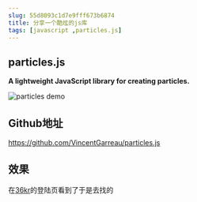 ```yaml
---
slug: 55d8093c1d7e9fff673b6874
title: 分享一个酷炫的js库
tags: [javascript ,particles.js]
---
```


## particles.js

**A lightweight JavaScript library for creating particles.**

 ![particles demo](https://static.gaoqixhb.com/FsT_H42w-NmOjdKKEDaTAPP6cBrN)
 
## Github地址
https://github.com/VincentGarreau/particles.js

## 效果

在[36kr](https://passport.36kr.com/users/sign_in)的登陆页看到了于是去找的

